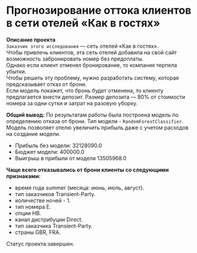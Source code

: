 # Прогнозирование оттока клиентов в сети отелей «Как в гостях»
**Описание проекта**<br>
`Заказчик этого исследования` — сеть отелей «Как в гостях».<br>
Чтобы привлечь клиентов, эта сеть отелей добавила на свой сайт возможность забронировать номер без предоплаты.<br>
Однако если клиент отменял бронирование, то компания терпела убытки.<br>
Чтобы решить эту проблему, нужно разработать систему, которая предсказывает отказ от брони.<br>
Если модель покажет, что бронь будет отменена, то клиенту предлагается внести депозит. Размер депозита — 80% от стоимости номера за одни сутки и затрат на разовую уборку.<br>

**Общий вывод:**
По результатам работы была построена модель по определению отказа от брони. Тип модели - `RandomForestClassifier`.<br>
Модель позволяет отелю увеличить прибыль даже с учетом расходов на создание модели.<br>

- Прибыль без модели: 32128090.0
- Бюджет модели: 400000.0
- Выигрыш в прибыли от модели 13505968.0

**Чаще всего отказывались от брони клиенты со следующими признаками:**
- время года summer (месяца: июнь, июль, август).
- тип заказчиков Transient-Party.
- количестве ночей - 1.
- тип номера Е.
- опции HB.
- канал дистрибуции Direct.
- тип заказчика Transient-Party.
- страны GBR, FRA.

Статус проекта:завершен.
